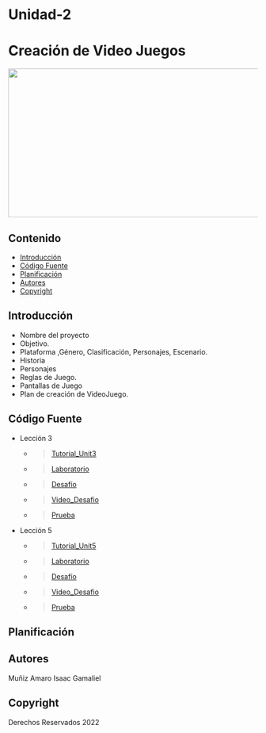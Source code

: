 # Unidad-2
# Creación de Video Juegos
<p align="center">
    <img src="https://sites.google.com/site/ticiitarraga/_/rsrc/1518689026653/2--unity-desarrollo-de-videojuegos/videojuegos-unity-3d-ATCONMASFUTURO17-18.png" alt="Logo" width=1200 height=300>

  <p align="center">
  
  </p>
</p>

## Contenido

- [Introducción](#introducción)
- [Código Fuente](#código-fuente)
- [Planificación](#planificación)
- [Autores](#autores)
- [Copyright](#copyright)


## Introducción

- Nombre del proyecto
- Objetivo.
- Plataforma ,Género, Clasificación, Personajes, Escenario.
- Historia
- Personajes
- Reglas de Juego.
- Pantallas de Juego
- Plan de creación de VideoJuego.

## Código Fuente

* Lección 3
  * > [Tutorial_Unit3](https://github.com/UnityIsaacGamaliel/Unidad-2/blob/main/Leccion3/Leccion3.unitypackage)
  * > [Laboratorio](https://github.com/UnityIsaacGamaliel/Unidad-2/blob/main/Leccion3/Laboratorio3.unitypackage)
  * > [Desafío]()
  * > [Video_Desafio]()
  * > [Prueba]()
* Lección 5
  * > [Tutorial_Unit5](https://github.com/UnityIsaacGamaliel/Unidad-2/blob/main/Leccion5/Leccion5.unitypackage)
  * > [Laboratorio]()
  * > [Desafío](https://github.com/UnityIsaacGamaliel/Unidad-2/blob/main/Leccion5/Challange5.unitypackage)
  * > [Video_Desafio]()
  * > [Prueba](https://github.com/UnityIsaacGamaliel/Unidad-2/blob/main/Leccion5/Quiz%205.png)

## Planificación


## Autores
Muñiz Amaro Isaac Gamaliel

## Copyright
Derechos Reservados 2022

